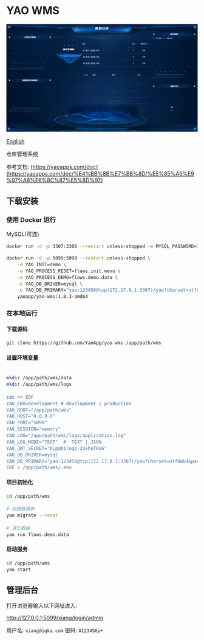 # YAO WMS

![Image](docs/images/intro.jpg)

[English](README.md)

仓库管理系统

参考文档: [https://yaoapps.com/doc](https://yaoapps.com/doc/%E4%BB%8B%E7%BB%8D/%E5%85%A5%E9%97%A8%E6%8C%87%E5%8D%97)

## 下载安装

### 使用 Docker 运行

MySQL(可选)

```bash
docker run -d -p 3307:3306 --restart unless-stopped -e MYSQL_PASSWORD=123456 yaoapp/mysql:8.0-amd64
```

```bash
docker run -d -p 5099:5099 --restart unless-stopped \
    -e YAO_INIT=demo \
    -e YAO_PROCESS_RESET=flows.init.menu \
    -e YAO_PROCESS_DEMO=flows.demo.data \
    -e YAO_DB_DRIVER=mysql \
    -e YAO_DB_PRIMARY="yao:123456@tcp(172.17.0.1:3307)/yao?charset=utf8mb4&parseTime=True&loc=Local" \
    yaoapp/yao-wms:1.0.3-amd64
```

### 在本地运行

#### 下载源码

```bash
git clone https://github.com/YaoApp/yao-wms /app/path/wms

```

#### 设置环境变量

```bash

mkdir /app/path/wms/data
mkdir /app/path/wms/logs

cat << EOF
YAO_ENV=development # development | production
YAO_ROOT="/app/path/wms"
YAO_HOST="0.0.0.0"
YAO_PORT="5099"
YAO_SESSION="memory"
YAO_LOG="/app/path/wms/logs/application.log"
YAO_LOG_MODE="TEXT"  #  TEXT | JSON
YAO_JWT_SECRET="bLp@bi!oqo-2U+hoTRUG"
YAO_DB_DRIVER=mysql
YAO_DB_PRIMARY="yao:123456@tcp(172.17.0.1:3307)/yao?charset=utf8mb4&parseTime=True&loc=Local"  # 替换为你的数据库配置
EOF > /app/path/wms/.env
```

#### 项目初始化

```bash
cd /app/path/wms

# 创建数据表
yao migrate --reset

# 演示数据
yao run flows.demo.data

```

#### 启动服务

```bash
cd /app/path/wms
yao start
```

## 管理后台

打开浏览器输入以下网址进入:

http://127.0.0.1:5099/xiang/login/admin

用户名: `xiang@iqka.com`
密码: `A123456p+`
